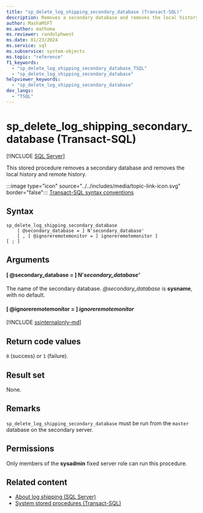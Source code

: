 ```yaml
---
title: "sp_delete_log_shipping_secondary_database (Transact-SQL)"
description: Removes a secondary database and removes the local history and remote history.
author: MashaMSFT
ms.author: mathoma
ms.reviewer: randolphwest
ms.date: 01/23/2024
ms.service: sql
ms.subservice: system-objects
ms.topic: "reference"
f1_keywords:
  - "sp_delete_log_shipping_secondary_database_TSQL"
  - "sp_delete_log_shipping_secondary_database"
helpviewer_keywords:
  - "sp_delete_log_shipping_secondary_database"
dev_langs:
  - "TSQL"
---
```

# sp_delete_log_shipping_secondary_database (Transact-SQL)

[!INCLUDE [SQL Server](../../includes/applies-to-version/sqlserver.md)]

This stored procedure removes a secondary database and removes the local history and remote history.

:::image type="icon" source="../../includes/media/topic-link-icon.svg" border="false"::: [Transact-SQL syntax conventions](../../t-sql/language-elements/transact-sql-syntax-conventions-transact-sql.md)

## Syntax

```syntaxsql
sp_delete_log_shipping_secondary_database
    [ @secondary_database = ] N'secondary_database'
    [ , [ @ignoreremotemonitor = ] ignoreremotemonitor ]
[ ; ]
```

## Arguments

#### [ @secondary_database = ] N'*secondary_database*'

The name of the secondary database. *@secondary_database* is **sysname**, with no default.

#### [ @ignoreremotemonitor = ] *ignoreremotemonitor*

[!INCLUDE [ssinternalonly-md](../../includes/ssinternalonly-md.md)]

## Return code values

`0` (success) or `1` (failure).

## Result set

None.

## Remarks

`sp_delete_log_shipping_secondary_database` must be run from the `master` database on the secondary server.

## Permissions

Only members of the **sysadmin** fixed server role can run this procedure.

## Related content

- [About log shipping (SQL Server)](../../database-engine/log-shipping/about-log-shipping-sql-server.md)
- [System stored procedures (Transact-SQL)](system-stored-procedures-transact-sql.md)
